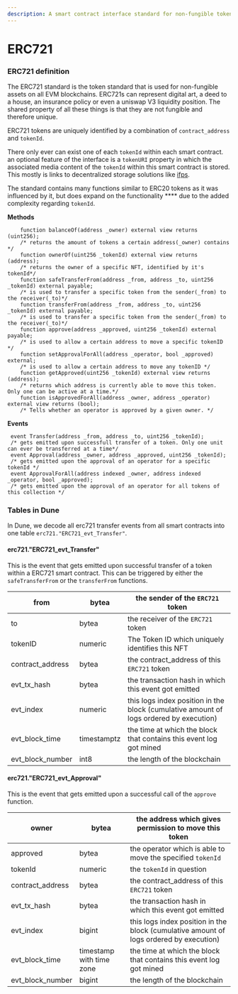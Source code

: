 ```yaml
---
description: A smart contract interface standard for non-fungible tokens.
---
```


# ERC721

### **ERC721 definition**

The ERC721 standard is the token standard that is used for non-fungible assets on all EVM blockchains. ERC721s can represent digital art, a deed to a house, an insurance policy or even a uniswap V3 liquidity position. The shared property of all these things is that they are not fungible and therefore unique. 

ERC721 tokens are uniquely identified by a combination of `contract_address` and `tokenId`. 

There only ever can exist one of each `tokenId` within each smart contract. an optional feature of the interface is a `tokenURI` property in which the associated media content of the `tokenId` within this smart contract is stored. This mostly is links to decentralized storage solutions like [ifps](https://ipfs.io/).

The standard contains many functions similar to ERC20 tokens as it was influenced by it, but does expand on the functionality **** due to the added complexity regarding `tokenId`.

**Methods**

```solidity
    function balanceOf(address _owner) external view returns (uint256); 
    /* returns the amount of tokens a certain address(_owner) contains */
    function ownerOf(uint256 _tokenId) external view returns (address);
    /* returns the owner of a specific NFT, identified by it's tokenId*/
    function safeTransferFrom(address _from, address _to, uint256 _tokenId) external payable;
    /* is used to transfer a specific token from the sender(_from) to the receiver(_to)*/
    function transferFrom(address _from, address _to, uint256 _tokenId) external payable;
    /* is used to transfer a specific token from the sender(_from) to the receiver(_to)*/
    function approve(address _approved, uint256 _tokenId) external payable;
    /* is used to allow a certain address to move a specific tokenID */
    function setApprovalForAll(address _operator, bool _approved) external;
    /* is used to allow a certain address to move any tokenID */
    function getApproved(uint256 _tokenId) external view returns (address);
    /* returns which address is currently able to move this token. Only one can be active at a time.*/
    function isApprovedForAll(address _owner, address _operator) external view returns (bool);
    /* Tells whether an operator is approved by a given owner. */
```

**Events**

```solidity
 event Transfer(address _from, address _to, uint256 _tokenId);
 /* gets emitted upon successfull transfer of a token. Only one unit can ever be transferred at a time*/
 event Approval(address _owner, address _approved, uint256 _tokenId);
 /* gets emitted upon the approval of an operator for a specific tokenId */
 event ApprovalForAll(address indexed _owner, address indexed _operator, bool _approved);
 /* gets emitted upon the approval of an operator for all tokens of this collection */
```

### **Tables in Dune**

In Dune, we decode all erc721 transfer events from all smart contracts into one table `erc721."ERC721_evt_Transfer"`.

#### **erc721."ERC721\_evt\_Transfer"**

This is the event that gets emitted upon successful transfer of a token within a ERC721 smart contract. This can be triggered by either the `safeTransferFrom` or the `transferFrom` functions.

| from               | bytea       | the sender of the `ERC721` token                                                       |
| ------------------ | ----------- | -------------------------------------------------------------------------------------- |
| to                 | bytea       | the receiver of the `ERC721` token                                                     |
| tokenID            | numeric     | The Token ID which uniquely identifies this NFT                                        |
| contract\_address  | bytea       | the contract\_address of this `ERC721` token                                           |
| evt\_tx\_hash      | bytea       | the transaction hash in which this event got emitted                                   |
| evt\_index         | numeric     | this logs index position in the block (cumulative amount of logs ordered by execution) |
| evt\_block\_time   | timestamptz | the time at which the block that contains this event log got mined                     |
| evt\_block\_number | int8        | the length of the blockchain                                                           |

#### erc721."ERC721\_evt\_Approval"

This is the event that gets emitted upon a successful call of the `approve` function.

| owner              | bytea                    | the address which gives permission to move this token                                  |
| ------------------ | ------------------------ | -------------------------------------------------------------------------------------- |
| approved           | bytea                    | the operator which is able to move the specified `tokenId`                             |
| tokenId            | numeric                  | the `tokenId` in question                                                              |
| contract\_address  | bytea                    | the contract\_address of this `ERC721` token                                           |
| evt\_tx\_hash      | bytea                    | the transaction hash in which this event got emitted                                   |
| evt\_index         | bigint                   | this logs index position in the block (cumulative amount of logs ordered by execution) |
| evt\_block\_time   | timestamp with time zone | the time at which the block that contains this event log got mined                     |
| evt\_block\_number | bigint                   | the length of the blockchain                                                           |
